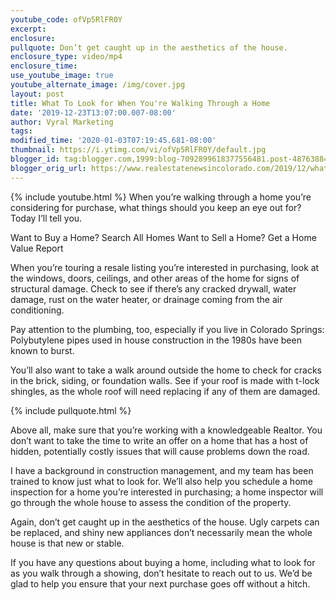```yaml
---
youtube_code: ofVp5RlFR0Y
excerpt:
enclosure:
pullquote: Don’t get caught up in the aesthetics of the house.
enclosure_type: video/mp4
enclosure_time:
use_youtube_image: true
youtube_alternate_image: /img/cover.jpg
layout: post
title: What To Look for When You're Walking Through a Home
date: '2019-12-23T13:07:00.007-08:00'
author: Vyral Marketing
tags:
modified_time: '2020-01-03T07:19:45.681-08:00'
thumbnail: https://i.ytimg.com/vi/ofVp5RlFR0Y/default.jpg
blogger_id: tag:blogger.com,1999:blog-7092899618377556481.post-4876388485067154038
blogger_orig_url: https://www.realestatenewsincolorado.com/2019/12/what-to-look-for-when-youre-walking.html
---
```

{% include youtube.html %}
When you’re walking through a home you’re considering for purchase, what things should you keep an eye out for? Today I’ll tell you.

Want to Buy a Home? Search All Homes
Want to Sell a Home? Get a Home Value Report

When you’re touring a resale listing you’re interested in purchasing, look at the windows, doors, ceilings, and other areas of the home for signs of structural damage. Check to see if there’s any cracked drywall, water damage, rust on the water heater, or drainage coming from the air conditioning.

Pay attention to the plumbing, too, especially if you live in Colorado Springs: Polybutylene pipes used in house construction in the 1980s have been known to burst.

You’ll also want to take a walk around outside the home to check for cracks in the brick, siding, or foundation walls. See if your roof is made with t-lock shingles, as the whole roof will need replacing if any of them are damaged.

{% include pullquote.html %}

Above all, make sure that you’re working with a knowledgeable Realtor. You don’t want to take the time to write an offer on a home that has a host of hidden, potentially costly issues that will cause problems down the road.

I have a background in construction management, and my team has been trained to know just what to look for. We’ll also help you schedule a home inspection for a home you’re interested in purchasing; a home inspector will go through the whole house to assess the condition of the property.

Again, don’t get caught up in the aesthetics of the house. Ugly carpets can be replaced, and shiny new appliances don’t necessarily mean the whole house is that new or stable.

If you have any questions about buying a home, including what to look for as you walk through a showing, don’t hesitate to reach out to us. We’d be glad to help you ensure that your next purchase goes off without a hitch.
